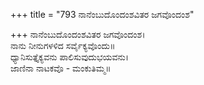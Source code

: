 +++
title = "793 ನಾನೆಂಬುದೊಂದಂಶವಿತರ ಜಗವೊಂದಂಶ"

+++
ನಾನೆಂಬುದೊಂದಂಶವಿತರ ಜಗವೊಂದಂಶ।  
ನಾನು ನೀನುಗಳಳಿದ ಸರ್ವೈಕ್ಯವೊಂದು॥  
ಧ್ಯಾನಿಸುತ್ತೈಕ್ಯವನು ಪಾಲಿಸುವುದುಭಯವನು।  
ಜಾಣಿನಾ ನಾಟಕವೊ - ಮಂಕುತಿಮ್ಮ॥  
